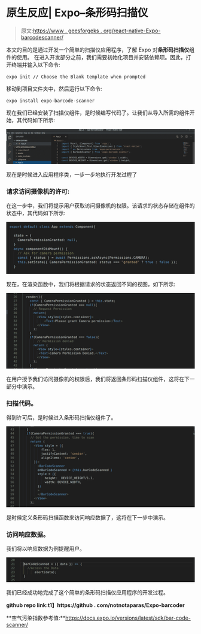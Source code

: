 # 原生反应| Expo–条形码扫描仪

> 原文:[https://www . geesforgeks . org/react-native-Expo-barcodescanner/](https://www.geeksforgeeks.org/react-native-expo-barcodescanner/)

本文的目的是通过开发一个简单的扫描仪应用程序，了解 Expo 对**条形码扫描仪**组件的使用。
在进入开发部分之前，我们需要初始化项目并安装依赖项。因此，打开终端并输入以下命令:

```
expo init // Choose the Blank template when prompted
```

移动到项目文件夹中，然后运行以下命令:

```
expo install expo-barcode-scanner
```

现在我们已经安装了扫描仪组件，是时候编写代码了。让我们从导入所需的组件开始，其代码如下所示:

![](img/5bcb750ac78a5cbf0c0c3637713d934e.png)

现在是时候进入应用程序类，一步一步地执行开发过程了

### 请求访问摄像机的许可:

在这一步中，我们将提示用户获取访问摄像机的权限。该请求的状态存储在组件的状态中，其代码如下所示:

![](img/82fbbd5d334a509ec4384da146b590f9.png)

现在，在渲染函数中，我们将根据请求的状态返回不同的视图，如下所示:

![](img/4b8d18eaaab54158be63787c45419d24.png)

在用户授予我们访问摄像机的权限后，我们将返回条形码扫描仪组件，这将在下一部分中演示。

### 扫描代码。

得到许可后，是时候进入条形码扫描仪组件了。

![](img/927de8fb55eb2ef68f8443505f62c902.png)

是时候定义条形码扫描函数来访问响应数据了，这将在下一步中演示。

### 访问响应数据。

我们将以响应数据为例提醒用户。

![](img/b14dc36523481c153f36b8389f3a613b.png)

我们已经成功地完成了这个简单的条形码扫描仪应用程序的开发过程。

**github repo link:t1】https://github . com/notnotaparas/Expo-barcoder**

**空气污染指数参考值:**https://docs.expo.io/versions/latest/sdk/bar-code-scanner/